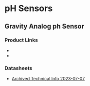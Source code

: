 # pH Sensors

## Gravity Analog ph Sensor

### Product Links
* [](https://www.dfrobot.com/product-1782.html)
* [](https://wiki.dfrobot.com/Gravity__Analog_pH_Sensor_Meter_Kit_V2_SKU_SEN0161-V2)

### Datasheets
* [Archived Technical Info 2023-07-07](Gravity__Analog_pH_Sensor_Meter_Kit_V2_SKU_SEN0161-V2-DFRobot.pdf)

